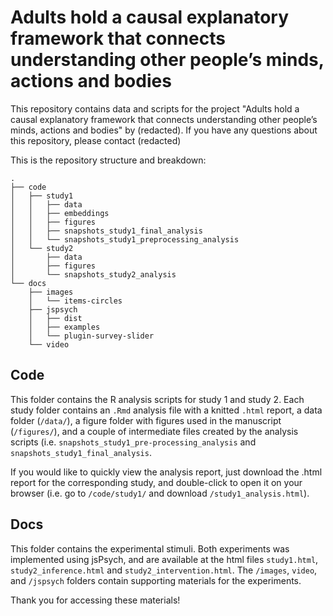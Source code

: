 # Adults hold a causal explanatory framework that connects understanding other people’s minds, actions and bodies

This repository contains data and scripts for the project "Adults hold a causal explanatory framework that connects understanding other people’s minds, actions and bodies" by (redacted). If you have any questions about this repository, please contact (redacted)

This is the repository structure and breakdown: 

```
.
├── code
│   ├── study1
│   │   ├── data
│   │   ├── embeddings
│   │   ├── figures
│   │   ├── snapshots_study1_final_analysis
│   │   └── snapshots_study1_preprocessing_analysis
│   └── study2
│       ├── data
│       ├── figures
│       └── snapshots_study2_analysis
└── docs
    ├── images
    │   └── items-circles
    ├── jspsych
    │   ├── dist
    │   ├── examples
    │   └── plugin-survey-slider
    └── video
```

## Code
This folder contains the R analysis scripts for study 1 and study 2. Each study folder contains an `.Rmd` analysis file with a knitted `.html` report, a data folder (`/data/`), a figure folder with figures used in the manuscript (`/figures/`), and a couple of intermediate files created by the analysis scripts (i.e. `snapshots_study1_pre-processing_analysis` and `snapshots_study1_final_analysis`. 

If you would like to quickly view the analysis report, just download the .html report for the corresponding study, and double-click to open it on your browser (i.e. go to `/code/study1/` and download `/study1_analysis.html`). 

## Docs
This folder contains the experimental stimuli. Both experiments was implemented using jsPsych, and are available at the html files `study1.html`, `study2_inference.html` and `study2_intervention.html`. The `/images`, `video`, and `/jspsych` folders contain supporting materials for the experiments. 

Thank you for accessing these materials!



